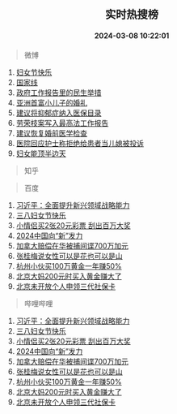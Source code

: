 <div align="center"><h2>实时热搜榜</h2><h4>2024-03-08 10:22:01</h4></div>

> 微博  

1. [妇女节快乐](https://s.weibo.com/weibo?q=%E5%A6%87%E5%A5%B3%E8%8A%82%E5%BF%AB%E4%B9%90&t=31&band_rank=1&Refer=top)<br />
2. [国家线](https://s.weibo.com/weibo?q=%E5%9B%BD%E5%AE%B6%E7%BA%BF&t=31&band_rank=2&Refer=top)<br />
3. [政府工作报告里的民生举措](https://s.weibo.com/weibo?q=%23%E6%94%BF%E5%BA%9C%E5%B7%A5%E4%BD%9C%E6%8A%A5%E5%91%8A%E9%87%8C%E7%9A%84%E6%B0%91%E7%94%9F%E4%B8%BE%E6%8E%AA%23&t=31&band_rank=3&Refer=top)<br />
4. [亚洲首富小儿子的婚礼](https://s.weibo.com/weibo?q=%E4%BA%9A%E6%B4%B2%E9%A6%96%E5%AF%8C%E5%B0%8F%E5%84%BF%E5%AD%90%E7%9A%84%E5%A9%9A%E7%A4%BC&t=31&band_rank=4&Refer=top)<br />
5. [建议将抑郁症纳入医保目录](https://s.weibo.com/weibo?q=%23%E5%BB%BA%E8%AE%AE%E5%B0%86%E6%8A%91%E9%83%81%E7%97%87%E7%BA%B3%E5%85%A5%E5%8C%BB%E4%BF%9D%E7%9B%AE%E5%BD%95%23&t=31&band_rank=5&Refer=top)<br />
6. [劳荣枝案写入最高法工作报告](https://s.weibo.com/weibo?q=%23%E5%8A%B3%E8%8D%A3%E6%9E%9D%E6%A1%88%E5%86%99%E5%85%A5%E6%9C%80%E9%AB%98%E6%B3%95%E5%B7%A5%E4%BD%9C%E6%8A%A5%E5%91%8A%23&t=31&band_rank=6&Refer=top)<br />
7. [建议恢复婚前医学检查](https://s.weibo.com/weibo?q=%23%E5%BB%BA%E8%AE%AE%E6%81%A2%E5%A4%8D%E5%A9%9A%E5%89%8D%E5%8C%BB%E5%AD%A6%E6%A3%80%E6%9F%A5%23&t=31&band_rank=7&Refer=top)<br />
8. [医院回应护士称拒绝给患者当儿媳被投诉](https://s.weibo.com/weibo?q=%23%E5%8C%BB%E9%99%A2%E5%9B%9E%E5%BA%94%E6%8A%A4%E5%A3%AB%E7%A7%B0%E6%8B%92%E7%BB%9D%E7%BB%99%E6%82%A3%E8%80%85%E5%BD%93%E5%84%BF%E5%AA%B3%E8%A2%AB%E6%8A%95%E8%AF%89%23&t=31&band_rank=8&Refer=top)<br />
9. [妇女能顶半边天](https://s.weibo.com/weibo?q=%E5%A6%87%E5%A5%B3%E8%83%BD%E9%A1%B6%E5%8D%8A%E8%BE%B9%E5%A4%A9&t=31&band_rank=9&Refer=top)<br />

> 知乎  


> 百度  

1. [习近平：全面提升新兴领域战略能力](https://www.baidu.com/s?wd=%E4%B9%A0%E8%BF%91%E5%B9%B3%EF%BC%9A%E5%85%A8%E9%9D%A2%E6%8F%90%E5%8D%87%E6%96%B0%E5%85%B4%E9%A2%86%E5%9F%9F%E6%88%98%E7%95%A5%E8%83%BD%E5%8A%9B&sa=fyb_news&rsv_dl=fyb_news)<br />
2. [三八妇女节快乐](https://www.baidu.com/s?wd=%E5%A6%87%E5%A5%B3%E8%8A%82%E5%BF%AB%E4%B9%90&sa=fyb_news&rsv_dl=fyb_news)<br />
3. [小情侣买2张20元彩票 刮出百万大奖](https://www.baidu.com/s?wd=%E5%B0%8F%E6%83%85%E4%BE%A3%E4%B9%B02%E5%BC%A020%E5%85%83%E5%BD%A9%E7%A5%A8+%E5%88%AE%E5%87%BA%E7%99%BE%E4%B8%87%E5%A4%A7%E5%A5%96&sa=fyb_news&rsv_dl=fyb_news)<br />
4. [2024中国向“新”发力](https://www.baidu.com/s?wd=2024%E4%B8%AD%E5%9B%BD%E5%90%91%E2%80%9C%E6%96%B0%E2%80%9D%E5%8F%91%E5%8A%9B&sa=fyb_news&rsv_dl=fyb_news)<br />
5. [加拿大赔偿在华被捕间谍700万加元](https://www.baidu.com/s?wd=%E5%8A%A0%E6%8B%BF%E5%A4%A7%E8%B5%94%E5%81%BF%E5%9C%A8%E5%8D%8E%E8%A2%AB%E6%8D%95%E9%97%B4%E8%B0%8D700%E4%B8%87%E5%8A%A0%E5%85%83&sa=fyb_news&rsv_dl=fyb_news)<br />
6. [张桂梅说女性可以是花也可以是山](https://www.baidu.com/s?wd=%E5%BC%A0%E6%A1%82%E6%A2%85%E8%AF%B4%E5%A5%B3%E6%80%A7%E5%8F%AF%E4%BB%A5%E6%98%AF%E8%8A%B1%E4%B9%9F%E5%8F%AF%E4%BB%A5%E6%98%AF%E5%B1%B1&sa=fyb_news&rsv_dl=fyb_news)<br />
7. [杭州小伙买100万黄金一年赚50%](https://www.baidu.com/s?wd=%E6%9D%AD%E5%B7%9E%E5%B0%8F%E4%BC%99%E4%B9%B0100%E4%B8%87%E9%BB%84%E9%87%91%E4%B8%80%E5%B9%B4%E8%B5%9A50%25&sa=fyb_news&rsv_dl=fyb_news)<br />
8. [北京大妈200元时买入黄金赚大了](https://www.baidu.com/s?wd=%E5%8C%97%E4%BA%AC%E5%A4%A7%E5%A6%88200%E5%85%83%E6%97%B6%E4%B9%B0%E5%85%A5%E9%BB%84%E9%87%91%E8%B5%9A%E5%A4%A7%E4%BA%86&sa=fyb_news&rsv_dl=fyb_news)<br />
9. [北京未开放个人申领三代社保卡](https://www.baidu.com/s?wd=%E5%8C%97%E4%BA%AC%E6%9C%AA%E5%BC%80%E6%94%BE%E4%B8%AA%E4%BA%BA%E7%94%B3%E9%A2%86%E4%B8%89%E4%BB%A3%E7%A4%BE%E4%BF%9D%E5%8D%A1&sa=fyb_news&rsv_dl=fyb_news)<br />

> 哔哩哔哩  

1. [习近平：全面提升新兴领域战略能力](https://www.baidu.com/s?wd=%E4%B9%A0%E8%BF%91%E5%B9%B3%EF%BC%9A%E5%85%A8%E9%9D%A2%E6%8F%90%E5%8D%87%E6%96%B0%E5%85%B4%E9%A2%86%E5%9F%9F%E6%88%98%E7%95%A5%E8%83%BD%E5%8A%9B&sa=fyb_news&rsv_dl=fyb_news)<br />
2. [三八妇女节快乐](https://www.baidu.com/s?wd=%E5%A6%87%E5%A5%B3%E8%8A%82%E5%BF%AB%E4%B9%90&sa=fyb_news&rsv_dl=fyb_news)<br />
3. [小情侣买2张20元彩票 刮出百万大奖](https://www.baidu.com/s?wd=%E5%B0%8F%E6%83%85%E4%BE%A3%E4%B9%B02%E5%BC%A020%E5%85%83%E5%BD%A9%E7%A5%A8+%E5%88%AE%E5%87%BA%E7%99%BE%E4%B8%87%E5%A4%A7%E5%A5%96&sa=fyb_news&rsv_dl=fyb_news)<br />
4. [2024中国向“新”发力](https://www.baidu.com/s?wd=2024%E4%B8%AD%E5%9B%BD%E5%90%91%E2%80%9C%E6%96%B0%E2%80%9D%E5%8F%91%E5%8A%9B&sa=fyb_news&rsv_dl=fyb_news)<br />
5. [加拿大赔偿在华被捕间谍700万加元](https://www.baidu.com/s?wd=%E5%8A%A0%E6%8B%BF%E5%A4%A7%E8%B5%94%E5%81%BF%E5%9C%A8%E5%8D%8E%E8%A2%AB%E6%8D%95%E9%97%B4%E8%B0%8D700%E4%B8%87%E5%8A%A0%E5%85%83&sa=fyb_news&rsv_dl=fyb_news)<br />
6. [张桂梅说女性可以是花也可以是山](https://www.baidu.com/s?wd=%E5%BC%A0%E6%A1%82%E6%A2%85%E8%AF%B4%E5%A5%B3%E6%80%A7%E5%8F%AF%E4%BB%A5%E6%98%AF%E8%8A%B1%E4%B9%9F%E5%8F%AF%E4%BB%A5%E6%98%AF%E5%B1%B1&sa=fyb_news&rsv_dl=fyb_news)<br />
7. [杭州小伙买100万黄金一年赚50%](https://www.baidu.com/s?wd=%E6%9D%AD%E5%B7%9E%E5%B0%8F%E4%BC%99%E4%B9%B0100%E4%B8%87%E9%BB%84%E9%87%91%E4%B8%80%E5%B9%B4%E8%B5%9A50%25&sa=fyb_news&rsv_dl=fyb_news)<br />
8. [北京大妈200元时买入黄金赚大了](https://www.baidu.com/s?wd=%E5%8C%97%E4%BA%AC%E5%A4%A7%E5%A6%88200%E5%85%83%E6%97%B6%E4%B9%B0%E5%85%A5%E9%BB%84%E9%87%91%E8%B5%9A%E5%A4%A7%E4%BA%86&sa=fyb_news&rsv_dl=fyb_news)<br />
9. [北京未开放个人申领三代社保卡](https://www.baidu.com/s?wd=%E5%8C%97%E4%BA%AC%E6%9C%AA%E5%BC%80%E6%94%BE%E4%B8%AA%E4%BA%BA%E7%94%B3%E9%A2%86%E4%B8%89%E4%BB%A3%E7%A4%BE%E4%BF%9D%E5%8D%A1&sa=fyb_news&rsv_dl=fyb_news)<br />
